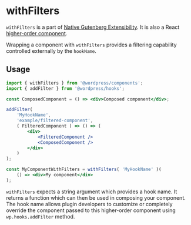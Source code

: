 # withFilters

`withFilters` is a part of [Native Gutenberg Extensibility](https://github.com/WordPress/gutenberg/issues/3330). It is also a React [higher-order component](https://facebook.github.io/react/docs/higher-order-components.html).

Wrapping a component with `withFilters` provides a filtering capability controlled externally by the `hookName`.

## Usage

```jsx
import { withFilters } from '@wordpress/components';
import { addFilter } from '@wordpress/hooks';

const ComposedComponent = () => <div>Composed component</div>;

addFilter(
	'MyHookName',
	'example/filtered-component',
	( FilteredComponent ) => () => (
		<div>
			<FilteredComponent />
			<ComposedComponent />
		</div>
	)
);

const MyComponentWithFilters = withFilters( 'MyHookName' )( 
	() => <div>My component</div> 
);
```

`withFilters` expects a string argument which provides a hook name. It returns a function which can then be used in composing your component. The hook name allows plugin developers to customize or completely override the component passed to this higher-order component using `wp.hooks.addFilter` method.
